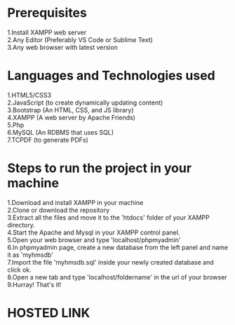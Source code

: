 # Prerequisites
1.Install XAMPP web server   
2.Any Editor (Preferably VS Code or Sublime Text)   
3.Any web browser with latest version  

# Languages and Technologies used
1.HTML5/CSS3   
2.JavaScript (to create dynamically updating content)   
3.Bootstrap (An HTML, CSS, and JS library)   
4.XAMPP (A web server by Apache Friends)   
5.Php   
6.MySQL (An RDBMS that uses SQL)   
7.TCPDF (to generate PDFs)  

# Steps to run the project in your machine
1.Download and install XAMPP in your machine  
2.Clone or download the repository  
3.Extract all the files and move it to the 'htdocs' folder of your XAMPP directory.  
4.Start the Apache and Mysql in your XAMPP control panel.   
5.Open your web browser and type 'localhost/phpmyadmin'   
6.In phpmyadmin page, create a new database from the left panel and name it as 'myhmsdb'   
7.Import the file 'myhmsdb.sql' inside your newly created database and click ok.   
8.Open a new tab and type 'localhost/foldername' in the url of your browser   
9.Hurray! That's it!  

# HOSTED LINK

  
